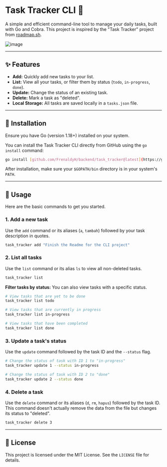# Task Tracker CLI 📝

A simple and efficient command-line tool to manage your daily tasks, built with Go and Cobra. This project is inspired by the "Task Tracker" project from [roadmap.sh](https://roadmap.sh/projects/task-tracker).

![image](https://github.com/FrenaldyH/backend/assets/136067711/84c311c1-4b10-4ed3-bc75-c9a9d77f4339)

---

## ✨ Features

- **Add:** Quickly add new tasks to your list.
- **List:** View all your tasks, or filter them by status (`todo`, `in-progress`, `done`).
- **Update:** Change the status of an existing task.
- **Delete:** Mark a task as "deleted".
- **Local Storage:** All tasks are saved locally in a `tasks.json` file.

---

## 🚀 Installation

Ensure you have Go (version 1.18+) installed on your system.

You can install the Task Tracker CLI directly from GitHub using the `go install` command:
```bash
go install [github.com/FrenaldyH/backend/task_tracker@latest](https://github.com/FrenaldyH/backend/task_tracker@latest)
```
After installation, make sure your `$GOPATH/bin` directory is in your system's `PATH`.

---

## 📖 Usage

Here are the basic commands to get you started.

### 1. Add a new task
Use the `add` command or its aliases (`a`, `tambah`) followed by your task description in quotes.

```bash
task_tracker add "Finish the Readme for the CLI project"
```

### 2. List all tasks
Use the `list` command or its alias `ls` to view all non-deleted tasks.

```bash
task_tracker list
```

**Filter tasks by status:**
You can also view tasks with a specific status.

```bash
# View tasks that are yet to be done
task_tracker list todo

# View tasks that are currently in progress
task_tracker list in-progress

# View tasks that have been completed
task_tracker list done
```

### 3. Update a task's status
Use the `update` command followed by the task ID and the `--status` flag.

```bash
# Change the status of task with ID 1 to "in-progress"
task_tracker update 1 --status in-progress

# Change the status of task with ID 2 to "done"
task_tracker update 2 --status done
```

### 4. Delete a task
Use the `delete` command or its aliases (`d`, `rm`, `hapus`) followed by the task ID. This command doesn't actually remove the data from the file but changes its status to "deleted".

```bash
task_tracker delete 3
```

---

## 📜 License

This project is licensed under the MIT License. See the `LICENSE` file for details.